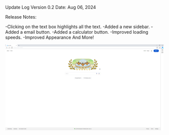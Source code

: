 Update Log
Version 0.2
Date: Aug 06, 2024

Release Notes:

-Clicking on the text box highlights all the text.
-Added a new sidebar.
-Added a email button.
-Added a calculator button.
-Improved loading speeds.
-Improved Appearance
And More!

![Preview Image](preview-image.png)
